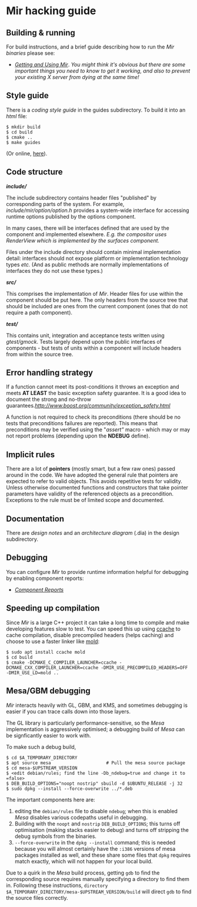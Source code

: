 # Mir hacking guide

## Building & running

For build instructions, and a brief guide describing how to run the *Mir binaries* please see:
- *[Getting and Using Mir](./doc/sphinx/tutorial/getting-started-with-mir.md)*.
_You might think it's obvious but there are some important things you need to know to get it working,
and also to prevent your existing *X server* from dying at the same time!_


## Style guide

There is a *coding style guide* in the guides subdirectory. To build it into an
*html* file:

    $ mkdir build
    $ cd build
    $ cmake ..
    $ make guides

(Or online, [here](https://canonical-mir.readthedocs-hosted.com/latest/_static/cppguide)).


## Code structure

_**include/**_

The include subdirectory contains header files "published" by corresponding parts
of the system. For example, *include/mir/option/option.h* provides a system-wide interface
for accessing runtime options published by the options component.

In many cases, there will be interfaces defined that are used by the component
and implemented elsewhere. *E.g. the compositor uses RenderView which is implemented
by the surfaces component.*

Files under the include directory should contain minimal implementation detail: interfaces
should not expose platform or implementation technology types *etc.* (And as public methods
are normally implementations of interfaces they do not use these types.)


_**src/**_

This comprises the implementation of *Mir*. Header files for use within the component
should be put here. The only headers from the source tree that should be included are
ones from the current component (ones that do not require a path component).


_**test/**_

This contains unit, integration and acceptance tests written using *gtest/gmock*. Tests
largely depend upon the public interfaces of components - but tests of units within
a component will include headers from within the source tree.


## Error handling strategy

If a function cannot meet its post-conditions it throws an exception and meets
__AT LEAST__ the basic exception safety guarantee. It is a good idea to document the
strong and no-throw guarantees._http://www.boost.org/community/exception_safety.html_

A function is not required to check its preconditions (there should be no
tests that preconditions failures are reported). This means that 
preconditions may be verified using the "*assert"* macro - which may or may
not report problems (depending upon the __NDEBUG__ define).


## Implicit rules

There are a lot of __pointers__ (mostly smart, but a few raw ones) passed
around in the code. We have adopted the general rule that pointers are
expected to refer to valid objects. This avoids repetitive tests for
validity. Unless otherwise documented functions and constructors that
take pointer parameters have validity of the referenced objects as a
precondition. Exceptions to the rule must be of limited scope and 
documented.


## Documentation

There are *design notes* and an *architecture diagram* (.dia) in the design
subdirectory.

## Debugging
You can configure *Mir* to provide runtime information helpful for debugging
by enabling component reports:

- *[Component Reports](./doc/sphinx/explanation/component_reports.md)*

## Speeding up compilation

Since *Mir* is a large C++ project it can take a long time to compile and make developing features slow to test.
You can speed this up using [ccache](https://ccache.dev/) to cache compilation,
disable precompiled headers (helps caching) and choose to use a faster linker like [mold](https://github.com/rui314/mold):

    $ sudo apt install ccache mold
    $ cd build
    $ cmake -DCMAKE_C_COMPILER_LAUNCHER=ccache -DCMAKE_CXX_COMPILER_LAUNCHER=ccache -DMIR_USE_PRECOMPILED_HEADERS=OFF -DMIR_USE_LD=mold ..

## Mesa/GBM debugging

*Mir* interacts heavily with GL, GBM, and KMS, and sometimes debugging is
easier if you can trace calls down into those layers.

The GL library is particularly performance-sensitive, so the *Mesa*
implementation is aggressively optimised; a debugging build of *Mesa* can
be signficantly easier to work with.

To make such a debug build,

    $ cd $A_TEMPORARY_DIRECTORY
    $ apt source mesa                     # Pull the mesa source package
    $ cd mesa-$UPSTREAM_VERSION
    $ <edit debian/rules; find the line -Db_ndebug=true and change it to =false>
    $ DEB_BUILD_OPTIONS="noopt nostrip" sbuild -d $UBUNTU_RELEASE -j 32
    $ sudo dpkg --install --force-overwrite ../*.deb

The important components here are:
1. editing the `debian/rules` file to disable
   `ndebug`; when this is enabled *Mesa* disables various codepaths useful in
   debugging.
2. Building with the `noopt` and `nostrip` `DEB_BUILD_OPTIONS`; this turns off
   optimisation (making stacks easier to debug) and turns off stripping the
   debug symbols from the binaries.
3. `--force-overwrite` in the `dpkg --install` command; this is needed because
   you will almost certainly have the `:i386` versions of mesa packages installed
   as well, and these share some files that `dpkg` requires match exactly,
   which will not happen for your local build.

Due to a quirk in the *Mesa* build process, getting `gdb` to find the
corresponding source requires manually specifying a directory to find
them in. Following these instructions,
`directory $A_TEMPORARY_DIRECTORY/mesa-$UPSTREAM_VERSION/build`
will direct `gdb` to find the source files correctly.
